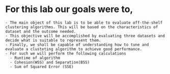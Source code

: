 # For this lab our goals were to,
    - The main object of this lab is to be able to evaluate off-the-shelf clustering algorithms. This will be based on the characteristics of dataset and the outcome needed. 
    - This objective will be accomplished by evaluating three datasets and decide what is suitable to represent them.
    - Finally, we shall be capable of understanding how to tune and evaluate a clusteting algorithm to achieve good performance.
    - For such we will perform the following calculations
      - Runtime of algorithm
      - Cohesion(WSS) and Separation(BSS)
      - Sum of Squared Error (SSE)

